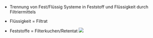 - Trennung von Fest/Flüssig Systeme in Feststoff und Flüssigkeit durch Filtriermittels

- Flüssigkeit = Filtrat
- Feststoffe = Filterkuchen/Retentat
![](Pasted%20image%2020250505113322.png)
